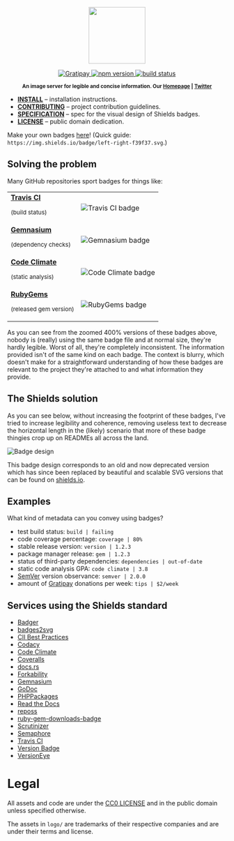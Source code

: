 <p align="center">
    <img src="https://rawgit.com/badges/shields/master/logo.svg"
         height="130">
</p>
<p align="center">
    <a href="https://www.gratipay.com/Shields/">
        <img src="https://img.shields.io/gratipay/team/shields.svg"
             alt="Gratipay">
    </a>
    <a href="https://npmjs.org/package/gh-badges">
        <img src="https://img.shields.io/npm/v/gh-badges.svg"
             alt="npm version">
    </a>
    <a href="https://travis-ci.org/badges/shields">
        <img src="https://img.shields.io/travis/badges/shields.svg"
             alt="build status">
    </a>
</p>
<p align="center"><sup><strong>An image server for legible and concise information. Our <a href="http://shields.io/">Homepage</a> | <a href="https://twitter.com/shields_io">Twitter</a></strong></sup></p>

* **[INSTALL](INSTALL.md)** – installation instructions.
* **[CONTRIBUTING](CONTRIBUTING.md)** – project contribution guidelines.
* **[SPECIFICATION](spec/SPECIFICATION.md)** – spec for the visual design of Shields badges.
* **[LICENSE](LICENSE.md)** – public domain dedication.

Make your own badges [here][badges]! (Quick guide: `https://img.shields.io/badge/left-right-f39f37.svg`.)

[badges]: <http://shields.io/#your-badge>

## Solving the problem
Many GitHub repositories sport badges for things like:
<table>
  <tr>
    <td><a href="https://travis-ci.org/"><strong>Travis CI</strong></a><p><sup>(build status)</sup></p></td>
    <td><img src="http://f.cl.ly/items/2H233M0I0T43313c3h0C/Screen%20Shot%202013-01-30%20at%202.45.30%20AM.png" alt="Travis CI badge"></td>
  </tr>
  <tr>
    <td><a href="https://gemnasium.com/"><strong>Gemnasium</strong></a><p><sup>(dependency checks)</sup></p></td>
    <td><img src="http://f.cl.ly/items/2j1D2R0q2C3s1x2y3k09/Screen%20Shot%202013-01-30%20at%202.46.10%20AM.png" alt="Gemnasium badge"></td>
  </tr>
  <tr>
    <td><a href="http://codeclimate.com"><strong>Code Climate</strong></a><p><sup>(static analysis)</sup></p></td>
    <td><img src="http://f.cl.ly/items/0H2O1A3q2b3j1D2i0M3j/Screen%20Shot%202013-01-30%20at%202.46.47%20AM.png" alt="Code Climate badge"></td>
  </tr>
  <tr>
    <td><a href="http://rubygems.org"><strong>RubyGems</strong></a><p><sup>(released gem version)</sup></p></td>
    <td><img src="http://f.cl.ly/items/443X21151h1V301s2s3a/Screen%20Shot%202013-01-30%20at%202.47.10%20AM.png" alt="RubyGems badge"></td>
  </tr>
</table>

As you can see from the zoomed 400% versions of these badges above, nobody is (really) using the same badge file and at normal size, they're hardly legible. Worst of all, they're completely inconsistent. The information provided isn't of the same kind on each badge. The context is blurry, which doesn't make for a straightforward understanding of how these badges are relevant to the project they're attached to and what information they provide.

## The Shields solution
As you can see below, without increasing the footprint of these badges, I've tried to increase legibility and coherence, removing useless text to decrease the horizontal length in the (likely) scenario that more of these badge thingies crop up on READMEs all across the land.

![Badge design](spec/proportions.png)

This badge design corresponds to an old and now deprecated version which has since been replaced by beautiful and scalable SVG versions that can be found on [shields.io](http://shields.io).

## Examples
What kind of metadata can you convey using badges?
* test build status: `build | failing`
* code coverage percentage: `coverage | 80%`
* stable release version: `version | 1.2.3`
* package manager release: `gem | 1.2.3`
* status of third-party dependencies: `dependencies | out-of-date`
* static code analysis GPA: `code climate | 3.8`
* [SemVer](http://semver.org/) version observance: `semver | 2.0.0`
* amount of [Gratipay](http://gratipay.com) donations per week: `tips | $2/week`

## Services using the Shields standard
* [Badger](https://github.com/badges/badgerbadgerbadger)
* [badges2svg](https://github.com/bfontaine/badges2svg)
* [CII Best Practices](https://bestpractices.coreinfrastructure.org/)
* [Codacy](https://www.codacy.com)
* [Code Climate](https://codeclimate.com/changelog/510d4fde56b102523a0004bf)
* [Coveralls](https://coveralls.io/)
* [docs.rs](https://docs.rs/)
* [Forkability](http://basicallydan.github.io/forkability/)
* [Gemnasium](http://support.gemnasium.com/forums/236528-general/suggestions/5518400-use-svg-for-badges-so-they-still-look-sharp-on-r)
* [GoDoc](https://godoc.org/)
* [PHPPackages](https://phppackages.org)
* [Read the Docs](https://readthedocs.org/)
* [reposs](https://github.com/rexfinn/reposs)
* [ruby-gem-downloads-badge](https://github.com/bogdanRada/ruby-gem-downloads-badge/)
* [Scrutinizer](https://scrutinizer-ci.com/)
* [Semaphore](https://semaphoreapp.com)
* [Travis CI](https://github.com/travis-ci/travis-ci/issues/630#issuecomment-38054967)
* [Version Badge](http://badge.fury.io/)
* [VersionEye](https://www.versioneye.com/)

# Legal

All assets and code are under the [CC0 LICENSE](LICENSE.md) and in the public
domain unless specified otherwise.

The assets in `logo/` are trademarks of their respective companies and are under
their terms and license.
